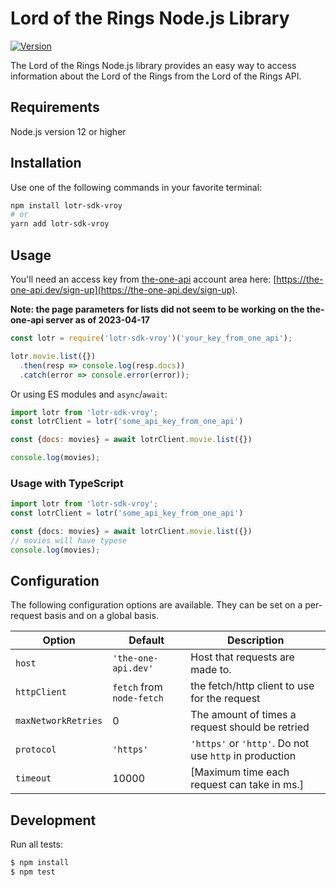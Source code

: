 # Lord of the Rings Node.js Library
[![Version](https://img.shields.io/npm/v/lotr-sdk-vroy.svg)](https://www.npmjs.com/package/lotr-sdk-vroy)

The Lord of the Rings Node.js library provides an easy way to access information about the Lord of the Rings from the Lord of the Rings API.

## Requirements
Node.js version 12 or higher

## Installation
Use one of the following commands in your favorite terminal:

```sh
npm install lotr-sdk-vroy
# or
yarn add lotr-sdk-vroy
```

## Usage
You'll need an access key from [the-one-api](https://the-one-api.dev) account area here: [https://the-one-api.dev/sign-up](https://the-one-api.dev/sign-up).

**Note: the page parameters for lists did not seem to be working on the the-one-api server as of 2023-04-17**

```js
const lotr = require('lotr-sdk-vroy')('your_key_from_one_api');

lotr.movie.list({})
  .then(resp => console.log(resp.docs))
  .catch(error => console.error(error));
```

Or using ES modules and `async`/`await`:

```js
import lotr from 'lotr-sdk-vroy';
const lotrClient = lotr('some_api_key_from_one_api')

const {docs: movies} = await lotrClient.movie.list({})

console.log(movies);
```

### Usage with TypeScript
```ts
import lotr from 'lotr-sdk-vroy';
const lotrClient = lotr('some_api_key_from_one_api')

const {docs: movies} = await lotrClient.movie.list({})
// movies will have typese
console.log(movies);
```

## Configuration
The following configuration options are available. They can be set on a per-request basis and on a global basis.

| Option              | Default            | Description                                                                                                                                                                                                                                       |
| ------------------- | ------------------ | ------------------------------------------------------------------------------------------------------------------------------------------------------------------------------------------------------------------------------------------------- |
| `host`              | `'the-one-api.dev'` | Host that requests are made to.                                                                                                                                                                                                                   |
| `httpClient`         | `fetch` from `node-fetch`             | the fetch/http client to use for the request                                                                                                                                                                                    |
| `maxNetworkRetries` | 0                  | The amount of times a request should be retried                                                                                                                                                                             |
| `protocol`          | `'https'`          | `'https'` or `'http'`. Do not use `http` in production |
| `timeout`           | 10000              | [Maximum time each request can take in ms.]                                                                                                                                                                 |

## Development
Run all tests:
```sh
$ npm install
$ npm test
```

